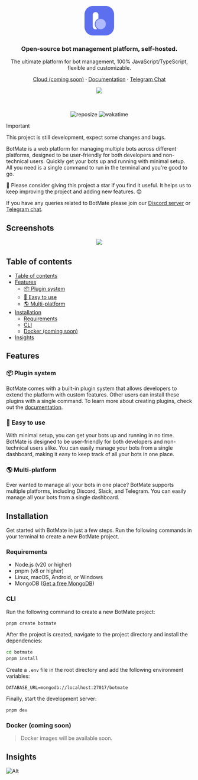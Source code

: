 <p align="center">
  <a href="https://botmate.dev">
    <img src="./botmate.svg" width="80px" alt="BotMate logo" />
  </a>
</p>

<h3 align="center">
  Open-source bot management platform, self-hosted.
</h3>
<p align="center">
The ultimate platform for bot management, 100% JavaScript/TypeScript, flexible and customizable.
</p>

<p align="center"><a href="https://botmate.cloud">Cloud (coming soon)</a> · <a href="https://docs.botmate.dev">Documentation</a> · <a href="https://t.me/chatbotmate">Telegram Chat</a></p>

<p align="center">
<img src="https://skillicons.dev/icons?i=ts,nodejs,mongo,tailwind"/>
</p>

<br/>

<p align="center">
  <img src="https://img.shields.io/github/repo-size/botmate/botmate" alt="reposize"/>
  <img src="https://img.shields.io/npm/v/%40botmate%2Fserver" alt="wakatime"/>
</p>

> [!IMPORTANT]  
> This project is still development, expect some changes and bugs.

BotMate is a web platform for managing multiple bots across different platforms, designed to be user-friendly for both developers and non-technical users. Quickly get your bots up and running with minimal setup. All you need is a single command to run in the terminal and you're good to go.

🌟 Please consider giving this project a star if you find it useful. It helps us to keep improving the project and adding new features. 😊

If you have any queries related to BotMate please join our [Discord server](https://discord.gg/afyqDQYAbp) or [Telegram chat](https://t.me/chatbotmate).

## Screenshots

<p align="center">
  <a href="https://botmate.dev">
    <img src="https://github.com/user-attachments/assets/1fed248f-20a9-47c9-9d10-a997d90afa48"/>
  </a>
</p>


## Table of contents

- [Table of contents](#table-of-contents)
- [Features](#features)
  - [📦 Plugin system](#-plugin-system)
  - [💎 Easy to use](#-easy-to-use)
  - [🌎 Multi-platform](#-multi-platform)
- [Installation](#installation)
  - [Requirements](#requirements)
  - [CLI](#cli)
  - [Docker (coming soon)](#docker-coming-soon)
- [Insights](#insights)

## Features

### 📦 Plugin system

BotMate comes with a built-in plugin system that allows developers to extend the platform with custom features. Other users can install these plugins with a single command. To learn more about creating plugins, check out the [documentation](https://docs.botmate.dev).

### 💎 Easy to use

With minimal setup, you can get your bots up and running in no time. BotMate is designed to be user-friendly for both developers and non-technical users alike. You can easily manage your bots from a single dashboard, making it easy to keep track of all your bots in one place.

### 🌎 Multi-platform

Ever wanted to manage all your bots in one place? BotMate supports multiple platforms, including Discord, Slack, and Telegram. You can easily manage all your bots from a single dashboard.

## Installation

Get started with BotMate in just a few steps. Run the following commands in your terminal to create a new BotMate project.

### Requirements

- Node.js (v20 or higher)
- pnpm (v8 or higher)
- Linux, macOS, Android, or Windows
- MongoDB ([Get a free MongoDB](https://www.mongodb.com/cloud/atlas/register))

### CLI

Run the following command to create a new BotMate project:

```bash
pnpm create botmate
```

After the project is created, navigate to the project directory and install the dependencies:

```bash
cd botmate
pnpm install
```

Create a `.env` file in the root directory and add the following environment variables:

```env
DATABASE_URL=mongodb://localhost:27017/botmate
```

Finally, start the development server:

```bash
pnpm dev
```

### Docker (coming soon)

> Docker images will be available soon.

## Insights

![Alt](https://repobeats.axiom.co/api/embed/8f15179799757d9039aa8a947b878e4fe47ff2df.svg 'Repobeats analytics image')
